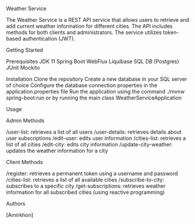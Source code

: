Weather Service

The Weather Service is a REST API service that allows users to retrieve and add current weather information for different cities. The API includes methods for both clients and administrators. The service utilizes token-based authentication (JWT).

Getting Started

Prerequisites
JDK 11
Spring Boot
WebFlux
Liquibase
SQL DB (Postgres)
JUnit
Mockito


Installation
Clone the repository
Create a new database in your SQL server of choice
Configure the database connection properties in the application.properties file
Run the application using the command ./mvnw spring-boot:run or by running the main class WeatherServiceApplication

Usage

Admin Methods

/user-list: retrieves a list of all users
/user-details: retrieves details about user subscriptions
/edit-user: edits user information
/cities-list: retrieves a list of all cities
/edit-city: edits city information
/update-city-weather: updates the weather information for a city

Client Methods

/register: retrieves a permanent token using a username and password
/cities-list: retrieves a list of all available cities
/subscribe-to-city: subscribes to a specific city
/get-subscriptions: retrieves weather information for all subscribed cities (using reactive programming)

Authors

[Amirkhon]
